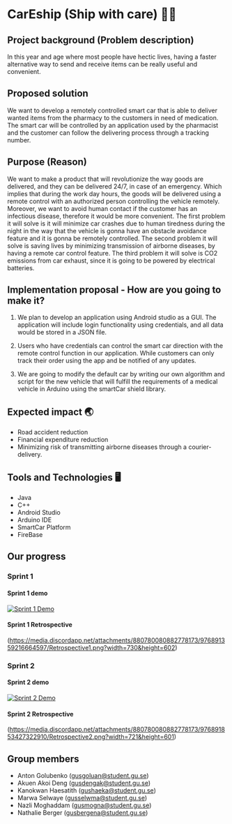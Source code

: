 # CarEship (Ship with care) 🚗🍃


## Project background (Problem description)

In this year and age where most people have hectic lives, having a faster alternative way to send and receive items can be really useful and convenient.



## Proposed solution 

We want to develop a remotely controlled smart car that is able to deliver wanted items from the pharmacy to the customers in need of medication. The smart car will be controlled by an application used by the pharmacist and the customer can follow the delivering process through a tracking number.



## Purpose (Reason) 

We want to make a product that will revolutionize the way goods are delivered, and they can be delivered 24/7,  in case of an emergency. Which implies that during the work day hours, the goods will be delivered using a remote control with an authorized person controlling the vehicle remotely. Moreover, we want to avoid human contact if the customer has an infectious disease, therefore it would be more convenient. 
The first problem it will solve is it will minimize car crashes due to human tiredness during the night in the way that the vehicle is gonna have an obstacle avoidance feature and it is gonna be remotely controlled. The second problem it will solve is saving lives by minimizing transmission of airborne diseases, by having a remote car control feature. The third problem it will solve is CO2 emissions from car exhaust, since it is going to be powered by electrical batteries. 




##  Implementation proposal - How are you going to make it? 

1. We plan to develop an application using Android studio as a GUI. The application will include login functionality using credentials, and all data would be stored in a JSON file.

2.  Users who have credentials can control the smart car direction with the remote control function in our application. While customers can only track their order using the app and be notified of any updates.

3. We are going to modify the default car by writing our own algorithm and script for the new vehicle that will fulfill the requirements of a medical vehicle in Arduino using the smartCar shield library. 




## Expected impact 🌏

- Road accident reduction
- Financial expenditure reduction
- Minimizing risk of transmitting airborne diseases through a courier-delivery.  




## Tools and Technologies 🖥️

- Java
- C++
- Android Studio
- Arduino IDE
- SmartCar Platform
- FireBase

## Our progress

### Sprint 1

#### Sprint 1 demo
[![Sprint 1 Demo](https://media.discordapp.net/attachments/938793010408345691/968490072510984242/IMG_8864.png?width=2494&height=1402)](https://youtu.be/SWD4YXNsqEs "Sprint 1 Demo")
#### Sprint 1 Retrospective
(https://media.discordapp.net/attachments/880780080882778173/976891359216664597/Retrospective1.png?width=730&height=602) 

### Sprint 2

#### Sprint 2 demo
[![Sprint 2 Demo](https://cdn.discordapp.com/attachments/955364339710320663/973169934957944862/IMG_8887.png)](https://youtu.be/eN3mPii9WoE "Sprint 2 Demo")
#### Sprint 2 Retrospective
(https://media.discordapp.net/attachments/880780080882778173/976891853427322910/Retrospective2.png?width=721&height=601)

## Group members 

 - Anton Golubenko (gusgoluan@student.gu.se)
 - Akuen Akoi Deng (gusdengak@student.gu.se)
 - Kanokwan Haesatith (gushaeka@student.gu.se)
 - Marwa Selwaye (gusselwma@student.gu.se)
 - Nazli Moghaddam (gusmogna@student.gu.se)
 - Nathalie Berger (gusbergena@student.gu.se)



